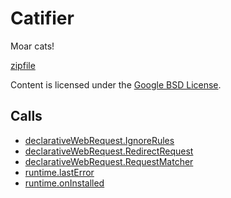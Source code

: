 
Catifier
=======

Moar cats!

[zipfile](http://developer.chrome.com/extensions/examples/extensions/catifier.zip)

Content is licensed under the [Google BSD License](http://code.google.com/google_bsd_license.html).

Calls
-----

* [declarativeWebRequest.IgnoreRules](http://developer.chrome.com/extensions/declarativeWebRequest.html#type-IgnoreRules)
* [declarativeWebRequest.RedirectRequest](http://developer.chrome.com/extensions/declarativeWebRequest.html#type-RedirectRequest)
* [declarativeWebRequest.RequestMatcher](http://developer.chrome.com/extensions/declarativeWebRequest.html#type-RequestMatcher)
* [runtime.lastError](http://developer.chrome.com/extensions/runtime.html#property-lastError)
* [runtime.onInstalled](http://developer.chrome.com/extensions/runtime.html#event-onInstalled)
